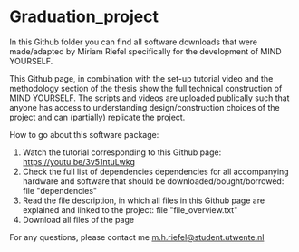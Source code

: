 # Graduation_project
In this Github folder you can find all software downloads that were made/adapted by Miriam Riefel specifically for the development of MIND YOURSELF.

This Github page, in combination with the set-up tutorial video and the methodology section of the thesis show the full technical construction of MIND YOURSELF. 
The scripts and videos are uploaded publically such that anyone has access to understanding design/construction choices of the project and can (partially) replicate the project.


How to go about this software package:

1. Watch the tutorial corresponding to this Github page: https://youtu.be/3v51ntuLwkg
2. Check the full list of dependencies dependencies for all accompanying hardware and software that should be downloaded/bought/borrowed: file "dependencies"
3. Read the file description, in which all files in this Github page are explained and linked to the project: file "file_overview.txt"
4. Download all files of the page


For any questions, please contact me 
m.h.riefel@student.utwente.nl

